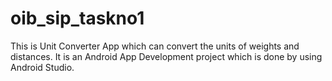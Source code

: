 # oib_sip_taskno1
This is Unit Converter App which can convert the units of weights and distances.
It is an Android App Development project which is done by using Android Studio.


